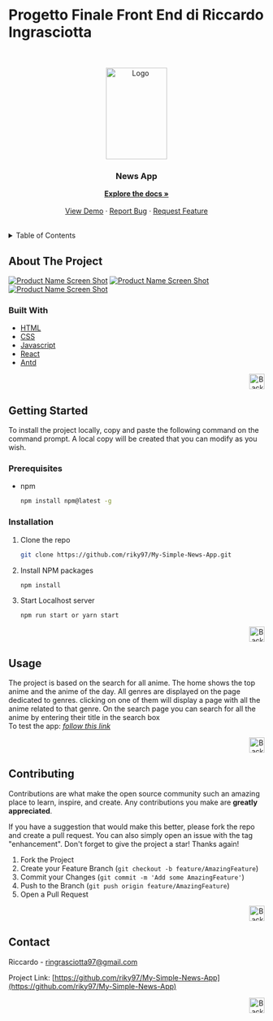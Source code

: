# Progetto Finale Front End di Riccardo Ingrasciotta

<div id="top"></div>
<br/>
<!-- PROJECT LOGO -->
<br />
<div align="center">
  <a href="https://github.com/riky97/My-Simple-News-App">
    <img src="./public/images/readme/logo_screenshot.PNG" alt="Logo" width="120" height="180">
  </a>

<h3 align="center">News App</h3>

  <p align="center">
    <a href="https://github.com/riky97/My-Simple-News-App"><strong>Explore the docs »</strong></a>
    <br />
    <br />
    <a href="https://github.com/riky97/My-Simple-News-App">View Demo</a>
    ·
    <a href="https://github.com/riky97/My-Simple-News-App/issues/">Report Bug</a>
    ·
    <a href="https://github.com/riky97/My-Simple-News-App/issues/">Request Feature</a>
  </p>
</div>
<br/>
<!-- TABLE OF CONTENTS -->

<details>
  <summary>Table of Contents</summary>
  <ol>
    <li>
      <a href="#about-the-project">About The Project</a>
      <ul>
        <li><a href="#built-with">Built With</a></li>
      </ul>
    </li>
    <li>
      <a href="#getting-started">Getting Started</a>
      <ul>
      <li><a href="#prerequisites">Prerequisites</a></li>
        <li><a href="#installation">Installation</a></li>
      </ul>
    </li>
    <li><a href="#usage">Usage</a></li>
     <li><a href="#contributing">Contributing</a></li>
    <li><a href="#contact">Contact</a></li>
  </ol>
</details>
<!-- ABOUT THE PROJECT -->

## About The Project

[![Product Name Screen Shot][product-screenshot]](https://my-anime-list.netlify.app)
[![Product Name Screen Shot][product-screenshot2]](https://my-anime-list.netlify.app)
[![Product Name Screen Shot][product-screenshot3]](https://my-anime-list.netlify.app)

### Built With

- [HTML](https://www.w3schools.com/html/html_intro.asp)
- [CSS](https://www.w3schools.com/css/)
- [Javascript](https://www.javascript.com/)
- [React](https://reactjs.org/)
- [Antd](https://ant.design/)

<p align="right"><a href="#top"><img src="img/topArrow_readme.png" alt="Back to top" width="30" height="30"></a></p>

<!-- GETTING STARTED -->

## Getting Started

To install the project locally, copy and paste the following command on the command prompt.
A local copy will be created that you can modify as you wish.

### Prerequisites

- npm
  ```sh
  npm install npm@latest -g
  ```

### Installation

1. Clone the repo
   ```sh
   git clone https://github.com/riky97/My-Simple-News-App.git
   ```
2. Install NPM packages

   ```sh
   npm install
   ```

3. Start Localhost server

   ```sh
   npm run start or yarn start
   ```

<p align="right"><a href="#top"><img src="img/topArrow_readme.png" alt="Back to top" width="30" height="30"></a></p>

## Usage

The project is based on the search for all anime.
The home shows the top anime and the anime of the day.
All genres are displayed on the page dedicated to genres. clicking on one of them will display a page with all the anime related to that genre.
On the search page you can search for all the anime by entering their title in the search box
<br/>
To test the app:
_[follow this link](https://my-anime-list.netlify.app)_

<p align="right"><a href="#top"><img src="img/topArrow_readme.png" alt="Back to top" width="30" height="30"></a></p>

<!-- CONTRIBUTING -->

## Contributing

Contributions are what make the open source community such an amazing place to learn, inspire, and create. Any contributions you make are **greatly appreciated**.

If you have a suggestion that would make this better, please fork the repo and create a pull request. You can also simply open an issue with the tag "enhancement".
Don't forget to give the project a star! Thanks again!

1. Fork the Project
2. Create your Feature Branch (`git checkout -b feature/AmazingFeature`)
3. Commit your Changes (`git commit -m 'Add some AmazingFeature'`)
4. Push to the Branch (`git push origin feature/AmazingFeature`)
5. Open a Pull Request

<p align="right"><a href="#top"><img src="img/topArrow_readme.png" alt="Back to top" width="30" height="30"></a></p>

<!-- CONTACT -->

## Contact

Riccardo - ringrasciotta97@gmail.com

Project Link: [https://github.com/riky97/My-Simple-News-App](https://github.com/riky97/My-Simple-News-App)

<p align="right"><a href="#top"><img src="img/topArrow_readme.png" alt="Back to top" width="30" height="30"></a></p>

<!-- MARKDOWN LINKS & IMAGES -->

[product-screenshot]: ./public/images/readme/home_screenshot.PNG
[product-screenshot2]: ./public/images/readme/information_screenshot.PNG
[product-screenshot3]: ./public/images/readme/search_screenshot.PNG
